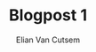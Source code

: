 ---
title: Blogpost 1
pubDate: 11/09/2022 14:25
author: "Elian Van Cutsem"
tags:
  - JavaScript
  - Astro
  - UnoCSS
imgUrl: '../../assets/blog/astro.jpeg'
description: Lorem markdownum longo os thyrso telum, continet servat fetus nymphae, vox nocte sedesque, decimo. Omnia esse, quam sive; conplevit illis indestrictus admovit dedit sub quod protectus, impedit non.
layout: '../../layouts/BlogPost.astro'
---